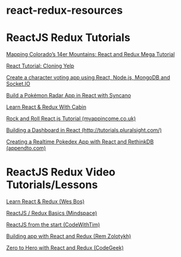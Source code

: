 # react-redux-resources

<h1>ReactJS Redux Tutorials</h1>
<p>
  <a href="https://appendto.com/2016/10/mapping-colorados-14er-mountains-with-react-and-redux-mega-tutorial/">Mapping Colorado’s 14er Mountains: React and Redux Mega Tutorial</a>
</p>
<p>
  <a href="https://www.fullstackreact.com/articles/react-tutorial-cloning-yelp/">React Tutorial: Cloning Yelp</a>
</p>
<p>
  <a href="http://sahatyalkabov.com/create-a-character-voting-app-using-react-nodejs-mongodb-and-socketio/">Create a character voting app using React, Node.js, MongoDB and Socket.IO</a>
</p>
<p>
  <a href="https://www.syncano.io/blog/build-pokemon-radar-app/">Build a Pokémon Radar App in React with Syncano</a>
</p>
<p>
  <a href="http://cabin.getstream.io/">Learn React & Redux With Cabin</a>
</p>
<p>
  <a href="http://myappincome.co.uk/rock-and-roll-reactjs-tutorial-part-1/">Rock and Roll React.js Tutorial (myappincome.co.uk)</a>
</p>
<p>
  <a href="http://tutorials.pluralsight.com/front-end-javascript/building-a-dashboard-in-react">Building a Dashboard in React (http://tutorials.pluralsight.com/)</a>
</p>
<p>
  <a href="https://appendto.com/2016/09/creating-a-realtime-pokedex-app-with-react-and-rethinkdb/">Creating a Realtime Pokedex App with React and RethinkDB (appendto.com)</a>
</p>
 
<h1>ReactJS Redux Video Tutorials/Lessons</h1>
<p>
  <a href="https://learnredux.com/">Learn React & Redux (Wes Bos)</a>
</p>
<p>
  <a href="https://www.youtube.com/watch?v=qrsle5quS7A&list=PL55RiY5tL51rrC3sh8qLiYHqUV3twEYU">ReactJS / Redux Basics (Mindspace)</a>
</p>
<p>
  <a href="https://www.youtube.com/watch?v=BwAakF_VUV8&list=PLoAsubXIl8uJugGO_VFB0Q0xe3r0Jk6C9">ReactJS from the start (CodeWithTim)</a>
</p>
<p>
  <a href="https://www.youtube.com/watch?v=5oiXG9f6GO0&list=PLuNEz8XtB51K-x3bwCC9uNM_cxXaiCcRY">Building app with React and Redux (Rem Zolotykh)</a>
</p>
<p>
  <a href="https://www.youtube.com/watch?v=PNxFDArLhXQ">Zero to Hero with React and Redux (CodeGeek)</a>
</p>



